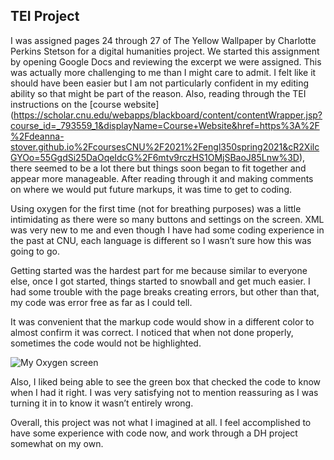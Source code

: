 ## TEI Project


I was assigned pages 24 through 27 of The Yellow Wallpaper by Charlotte Perkins Stetson for a digital humanities project. We started this assignment by opening Google Docs and reviewing the excerpt we were assigned. This was actually more challenging to me than I might care to admit. I felt like it should have been easier but I am not particularly confident in my editing ability so that might be part of the reason. Also, reading through the TEI instructions on the [course website] (https://scholar.cnu.edu/webapps/blackboard/content/contentWrapper.jsp?course_id=_793559_1&displayName=Course+Website&href=https%3A%2F%2Fdeanna-stover.github.io%2FcoursesCNU%2F2021%2Fengl350spring2021&cR2XilcGYOo=55GgdSi25DaOqeIdcG%2F6mtv9rczHS1OMjSBaoJ85Lnw%3D), there seemed to be a lot there but things soon began to fit together and appear more manageable. After reading through it and making comments on where we would put future markups, it was time to get to coding. 

Using oxygen for the first time (not for breathing purposes) was a little intimidating as there were so many buttons and settings on the screen. XML was very new to me and even though I have had some coding experience in the past at CNU, each language is different so I wasn’t sure how this was going to go. 

Getting started was the hardest part for me because similar to everyone else, once I got started, things started to snowball and get much easier. I had some trouble with the page breaks creating errors, but other than that, my code was error free as far as I could tell. 

It was convenient that the markup code would show in a different color to almost confirm it was correct. I noticed that when not done properly, sometimes the code would not be highlighted. 

![My Oxygen screen](https://eobrien5.github.io/engl350/images/teiPic.png)

Also, I liked being able to see the green box that checked the code to know when I had it right. I was very satisfying not to mention reassuring as I was turning it in to know it wasn’t entirely wrong. 
	
Overall, this project was not what I imagined at all. I feel accomplished to have some experience with code now, and work through a DH project somewhat on my own. 

